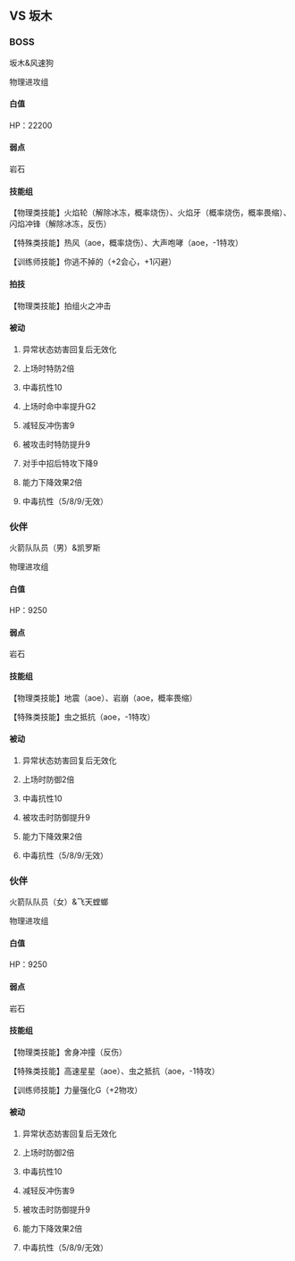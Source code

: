

## VS 坂木
### BOSS
坂木&风速狗

物理进攻组
#### 白值
HP：22200
#### 弱点
岩石
#### 技能组
【物理类技能】火焰轮（解除冰冻，概率烧伤）、火焰牙（概率烧伤，概率畏缩）、闪焰冲锋（解除冰冻，反伤）

【特殊类技能】热风（aoe，概率烧伤）、大声咆哮（aoe，-1特攻）

【训练师技能】你逃不掉的（+2会心，+1闪避）
#### 拍技
【物理类技能】拍组火之冲击
#### 被动
1. 异常状态妨害回复后无效化

2. 上场时特防2倍

3. 中毒抗性10

4. 上场时命中率提升G2

5. 减轻反冲伤害9

6. 被攻击时特防提升9

7. 对手中招后特攻下降9

8. 能力下降效果2倍

9. 中毒抗性（5/8/9/无效）

### 伙伴
火箭队队员（男）&凯罗斯

物理进攻组
#### 白值
HP：9250
#### 弱点
岩石
#### 技能组
【物理类技能】地震（aoe）、岩崩（aoe，概率畏缩）

【特殊类技能】虫之抵抗（aoe，-1特攻）
#### 被动
1. 异常状态妨害回复后无效化

2. 上场时防御2倍

3. 中毒抗性10

4. 被攻击时防御提升9

5. 能力下降效果2倍

6. 中毒抗性（5/8/9/无效）

### 伙伴
火箭队队员（女）&飞天螳螂

物理进攻组
#### 白值
HP：9250
#### 弱点
岩石
#### 技能组
【物理类技能】舍身冲撞（反伤）

【特殊类技能】高速星星（aoe）、虫之抵抗（aoe，-1特攻）

【训练师技能】力量强化G（+2物攻）
#### 被动
1. 异常状态妨害回复后无效化

2. 上场时防御2倍

3. 中毒抗性10

4. 减轻反冲伤害9

5. 被攻击时防御提升9

6. 能力下降效果2倍

7. 中毒抗性（5/8/9/无效）
